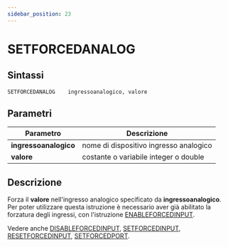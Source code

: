 ```yaml
---
sidebar_position: 23
---
```


# SETFORCEDANALOG 

## Sintassi

  ```
 SETFORCEDANALOG	ingressoanalogico, valore
  ```

## Parametri
|Parametro                 | Descrizione                                            |                
|--------------------------|--------------------------------------------------------|
| **ingressoanalogico**    | nome di dispositivo ingresso analogico                 | 
| **valore**               | costante o variabile integer o double                  |               

## Descrizione
Forza il **valore** nell'ingresso analogico specificato da **ingressoanalogico**. 
Per poter utilizzare questa istruzione è necessario aver già abilitato la forzatura degli ingressi, con l'istruzione [ENABLEFORCEDINPUT](ENABLEFORCEDINPUT.md). 

Vedere anche
[DISABLEFORCEDINPUT](DISABLEFORCEDINPUT.md),
[SETFORCEDINPUT](SETFORCEDINPUT.md), 
[RESETFORCEDINPUT](RESETFORCEDINPUT.md), 
[SETFORCEDPORT](SETFORCEDPORT.md).